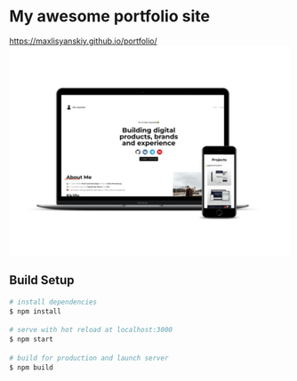 # My awesome portfolio site 
https://maxlisyanskiy.github.io/portfolio/
![Image alt](https://github.com/MaxLisyanskiy/portfolio/raw/main/src/images/githubmockups.jpg)

## Build Setup

```bash
# install dependencies
$ npm install

# serve with hot reload at localhost:3000
$ npm start

# build for production and launch server
$ npm build
```
